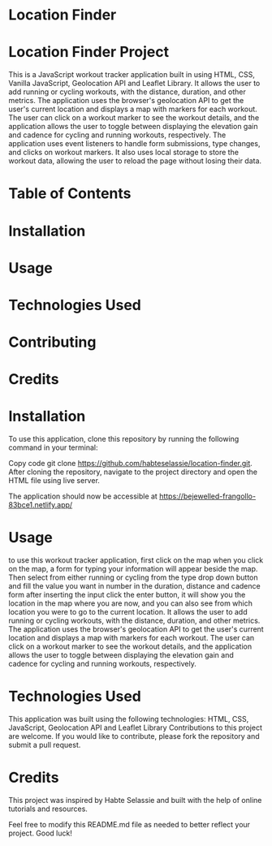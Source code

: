 # Location Finder
# Location Finder Project
This is a JavaScript  workout tracker application  built in using HTML, CSS, Vanilla JavaScript, Geolocation API and Leaflet Library.
It allows the user to add running or cycling workouts, with the distance, duration, and other metrics.
The application uses the browser's geolocation API to get the user's current location and displays a map with markers for each workout.
The user can click on a workout marker to see the workout details, and the application allows the user to toggle between displaying the elevation gain
and cadence for cycling and running workouts, respectively.
The application uses event listeners to handle form submissions, type changes, and clicks on workout markers.
It also uses local storage to store the workout data, allowing the user to reload the page without losing their data.
 
# Table of Contents
# Installation
# Usage
# Technologies Used
# Contributing
# Credits
# Installation
To use this application, clone this repository by running the following command in your terminal:

Copy code git clone https://github.com/habteselassie/location-finder.git.
After cloning the repository, navigate to the project directory and open the HTML file using live server.

The application should now be accessible at https://bejewelled-frangollo-83bce1.netlify.app/

# Usage
to use this workout tracker application, first click on the map when you click on the map, a form for typing your information will appear beside the map.
Then select from either running or cycling from the type drop down button and fill the value you want in number in the duration, distance and cadence form
after inserting the input click the enter button, it will show you the location in the map where you are now,
and you can also see from which location you were to go to the current location. 
It allows the user to add running or cycling workouts, with the distance, duration, and other metrics.
The application uses the browser's geolocation API to get the user's current location and displays a map with markers for each workout.
The user can click on a workout marker to see the workout details, and the application allows the user to toggle between displaying the elevation gain
and cadence for cycling and running workouts, respectively.

# Technologies Used
This application was built using the following technologies:
HTML, CSS, JavaScript, Geolocation API and Leaflet Library Contributions to this project are welcome. If you would like to contribute, please fork the repository and submit a pull request.

# Credits
This project was inspired by Habte Selassie and built with the help of online tutorials and resources.

Feel free to modify this README.md file as needed to better reflect your project. Good luck!

